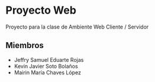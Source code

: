 # Proyecto Web
Proyecto para la clase de Ambiente Web Cliente / Servidor

## Miembros

- Jeffry Samuel Eduarte Rojas
- Kevin Javier Soto Bolaños
- Mairin María Chaves López 
